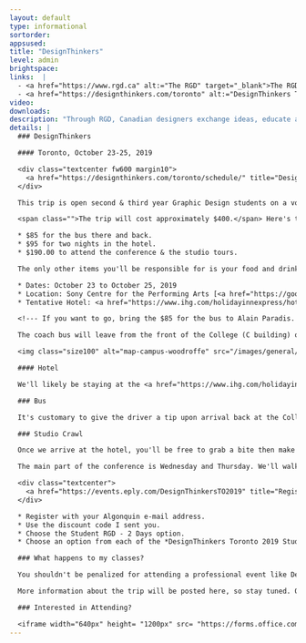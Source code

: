 ```yaml
---
layout: default
type: informational
sortorder: 
appsused:
title: "DesignThinkers"
level: admin
brightspace: 
links:  |
  - <a href="https://www.rgd.ca" alt:="The RGD" target="_blank">The RGD's Web Site</a>
  - <a href="https://designthinkers.com/toronto" alt:="DesignThinkers Toronto" target="_blank">DesignThinkers Toronto</a>
video: 
downloads:
description: "Through RGD, Canadian designers exchange ideas, educate and inspire, set professional standards and build a strong, supportive community dedicated to advocating for the value of design."
details: |
  ### DesignThinkers

  #### Toronto, October 23-25, 2019

  <div class="textcenter fw600 margin10">
    <a href="https://designthinkers.com/toronto/schedule/" title="DesignThinkers Conference Schedule" target="_blank" class="fs15">Complete conference schedule</a>
  </div>

  This trip is open second & third year Graphic Design students on a voluntary basis. No partners or friends are allowed from outside the program. If you choose to attend, you may miss some classes. It will be up to you to ensure that you don't fall behind.

  <span class="">The trip will cost approximately $400.</span> Here's the breakdown:

  * $85 for the bus there and back.
  * $95 for two nights in the hotel.
  * $190.00 to attend the conference & the studio tours.

  The only other items you'll be responsible for is your food and drink in Toronto.

  * Dates: October 23 to October 25, 2019
  * Location: Sony Centre for the Performing Arts [<a href="https://goo.gl/maps/NwFvShgJZkm" title="Google map to the Sony Centre for Performing Arts" target="_blank">Google Maps location</a>]
  * Tentative Hotel: <a href="https://www.ihg.com/holidayinnexpress/hotels/us/en/toronto/yyzls/hoteldetail" title="Holiday Inn Downtown" target="_blank">Holiday Inn Downtown</a> [<a href="http://bit.ly/2yENuf2" title="Holiday Inn Downtown Map" target="_blank">Google Map</a>]

  <!--- If you want to go, bring the $85 for the bus to Alain Paradis. This will be your commitment to go on the trip. --->

  The coach bus will leave from the front of the College (C building) on October 23rd at 7:00am. Departure from Toronto to return to Ottawa on October 25th at about 5pm for return to the front door of the college before midnight.

  <img class="size100" alt="map-campus-woodroffe" src="/images/general/map-campus-woodroffe.jpg">

  #### Hotel

  We'll likely be staying at the <a href="https://www.ihg.com/holidayinnexpress/hotels/us/en/toronto/yyzls/hoteldetail" title="Holiday Inn Downtown" target="_blank">Holiday Inn Downtown</a> [<a href="http://bit.ly/2yENuf2" title="Holiday Inn Downtown Map" target="_blank">Google Map</a>]. There will be four people per room. One person per room needs to be assigned to pay for it. The three others can reimburse the person who's paid.

  ### Bus

  It's customary to give the driver a tip upon arrival back at the College. $2/passenger is standard. We'll need someone to collect the funds.

  ### Studio Crawl

  Once we arrive at the hotel, you'll be free to grab a bite then make your way to the RGD's offices to pick up your passport for the studio tours. Studio Crawl starts at 2:30pm on the 23rd.

  The main part of the conference is Wednesday and Thursday. We'll walk from the hotel to the conference centre.

  <div class="textcenter">
    <a href="https://events.eply.com/DesignThinkersTO2019" title="Register for DesignThinkers here." target="_blank" class="fs15textcenter">Register for the conference here</a>
  </div> 

  * Register with your Algonquin e-mail address.
  * Use the discount code I sent you.
  * Choose the Student RGD - 2 Days option.
  * Choose an option from each of the *DesignThinkers Toronto 2019 Studio Crawl*.

  ### What happens to my classes?

  You shouldn't be penalized for attending a professional event like DesignThinkers. That said, you should take measures to complete work before attending. Do what you can to make the trip have the least impact on your studies. All faculty will do their best to make this fair for everyone, whether they attend the conference or not.

  More information about the trip will be posted here, so stay tuned. Question? <a href="&#109;&#97;&#105;&#108;&#116;&#111;&#58;&#112;&#97;&#114;&#97;&#100;&#105;&#97;&#64;&#97;&#108;&#103;&#111;&#110;&#113;&#117;&#105;&#110;&#99;&#111;&#108;&#108;&#101;&#103;&#101;&#46;&#99;&#111;&#109;">E-Mail Al</a>.

  ### Interested in Attending?

  <iframe width="640px" height= "1200px" src= "https://forms.office.com/Pages/ResponsePage.aspx?id=JNkb7GoKqUqqicmAMWwESfjne9J-c6VKlt4hDsO6Z5ZUNUs2QlRXRzZHODUwUDhKU0VXNEhTQjI4Qi4u&embed=true" frameborder= "0" marginwidth= "0" marginheight= "0" style= "border: none; max-width:100%; max-height:100vh" allowfullscreen webkitallowfullscreen mozallowfullscreen msallowfullscreen> </iframe>
---
```

